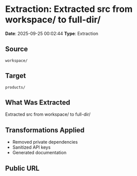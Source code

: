 # Extraction: Extracted src from workspace/ to full-dir/

**Date**: 2025-09-25 00:02:44
**Type**: Extraction

## Source
`workspace/`

## Target
`products/`

## What Was Extracted
Extracted src from workspace/ to full-dir/

## Transformations Applied
- Removed private dependencies
- Sanitized API keys
- Generated documentation

## Public URL

